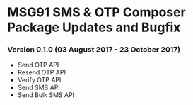 # MSG91 SMS & OTP Composer Package Updates and Bugfix

### Version 0.1.0 (03 August 2017 - 23 October 2017)

- Send OTP API
- Resend OTP API
- Verify OTP API
- Send SMS API
- Send Bulk SMS API
 
